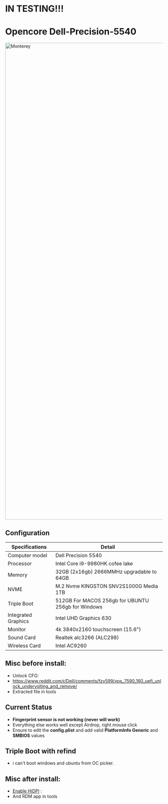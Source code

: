 # IN TESTING!!!

# Opencore Dell-Precision-5540

<img width="1521" alt="Monterey" src="https://user-images.githubusercontent.com/40405226/227790654-6b96b1a6-df8e-4dbe-963e-7be5f921f3dc.png">



## Configuration

| Specifications | Detail                                                  |
| ------------------- | ------------------------------------------- |
| Computer model      | Dell Precision 5540      |
| Processor           | Intel Core i9-9980HK cofee lake  |
| Memory              | 32GB (2x16gb) 2666MMHz upgradable to 64GB |
| NVME                | M.2 Nvme KINGSTON SNV2S1000G Media 1TB 
| Triple Boot         |512GB For MACOS 256gb for UBUNTU 256gb for Windows|
| Integrated Graphics | Intel UHD Graphics 630                     |
| Monitor             |4k 3840x2160 touchscreen (15.6") |
| Sound Card          | Realtek alc3266 (ALC298)          |
| Wireless Card       | Intel AC9260 |

## Misc before install:
- Unlock CFG: 
- https://www.reddit.com/r/Dell/comments/fzv599/xps_7590_160_uefi_unlock_undervolting_and_remove/
- Extracted file in tools

## Current Status

- **Fingerprint sensor is not working (never will work)**
- Everything else works well except Airdrop, right mouse click
- Ensure to edit the **config.plist** and add valid  **PlatformInfo Generic** and **SMBIOS** values

## Triple Boot with refind
- i can't boot windows and ubuntu from OC picker.

## Misc after install:
- [Enable HiDPI](https://github.com/xzhih/one-key-hidpi) :
- And RDM app in tools

